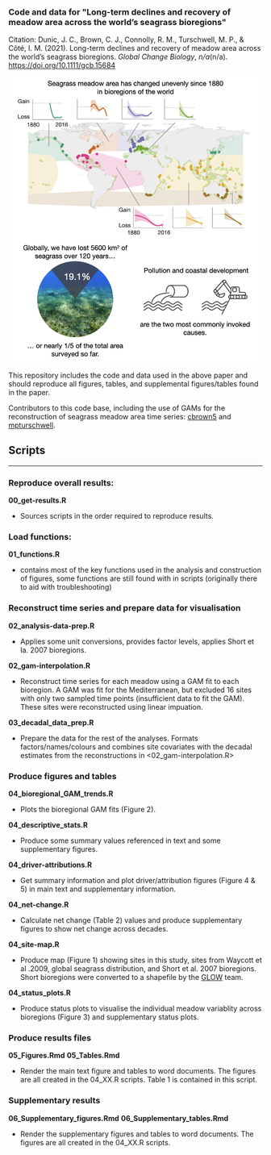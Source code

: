 ### Code and data for "Long-term declines and recovery of meadow area across the world’s seagrass bioregions"

Citation: Dunic, J. C., Brown, C. J., Connolly, R. M., Turschwell, M. P., & Côté, I. M. (2021). Long-term declines and recovery of meadow area across the world’s seagrass bioregions. *Global Change Biology*, *n/a*(n/a). https://doi.org/10.1111/gcb.15684

![](./graphical-abstract.jpeg)



This repository includes the code and data used in the above paper and should reproduce all figures, tables, and supplemental figures/tables found in the paper. 

Contributors to this code base, including the use of GAMs for the reconstruction of seagrass meadow area time series: [cbrown5](https://github.com/cbrown5) and [mpturschwell](https://github.com/mpturschwell). 

## Scripts

---

### Reproduce overall results: 

**00_get-results.R**

- Sources scripts in the order required to reproduce results. 

### Load functions:

**01_functions.R**

- contains most of the key functions used in the analysis and construction of figures, some functions are still found with in scripts (originally there to aid with troubleshooting)

### Reconstruct time series and prepare data for visualisation

**02_analysis-data-prep.R**

- Applies some unit conversions, provides factor levels, applies Short et la. 2007 bioregions. 

**02_gam-interpolation.R**

- Reconstruct time series for each meadow using a GAM fit to each bioregion. A GAM was fit for the Mediterranean, but excluded 16 sites with only two sampled time points (insufficient data to fit the GAM). These sites were reconstructed using linear impuation.

**03_decadal_data_prep.R**

- Prepare the data for the rest of the analyses. Formats factors/names/colours and combines site covariates with the decadal estimates from the reconstructions in <02_gam-interpolation.R>

### Produce figures and tables

**04_bioregional_GAM_trends.R**

- Plots the bioregional GAM fits (Figure 2). 

**04_descriptive_stats.R**

- Produce some summary values referenced in text and some supplementary figures.

**04_driver-attributions.R**

- Get summary information and plot driver/attribution figures (Figure 4 & 5) in main text and supplementary information. 

**04_net-change.R**

- Calculate net change (Table 2) values and produce supplementary figures to show net change across decades. 

**04_site-map.R**

- Produce map (Figure 1) showing sites in this study, sites from Waycott et al .2009, global seagrass distribution, and Short et al. 2007 bioregions. Short bioregions were converted to a shapefile by the [GLOW](https://globalwetlandsproject.org/) team. 

**04_status_plots.R**

- Produce status plots to visualise the individual meadow variablity across bioregions (Figure 3) and supplementary status plots. 

### Produce results files

**05_Figures.Rmd**
**05_Tables.Rmd**

- Render the main text figure and tables to word documents. The figures are all created in the 04_XX.R scripts. Table 1 is contained in this script. 

### Supplementary results

**06_Supplementary_figures.Rmd**
**06_Supplementary_tables.Rmd**

- Render the supplementary figures and tables to word documents. The figures are all created in the 04_XX.R scripts.

